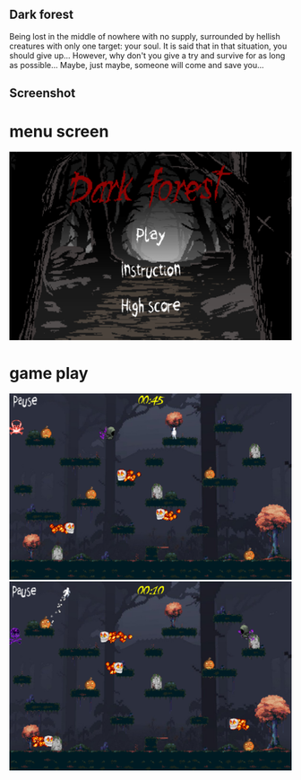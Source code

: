 ## Dark forest
Being lost in the middle of nowhere with no supply, surrounded by hellish creatures with only one target: your soul.
It is said that in that situation, you should give up...
However, why don't you give a try and survive for as long as possible...
Maybe, just maybe, someone will come and save you...

## Screenshot

# menu screen
![menu](menu.png)
# game play
![game1](game_play1.png)
![game2](game_play2.png)
